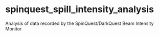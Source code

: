 # spinquest_spill_intensity_analysis
Analysis of data recorded by the SpinQuest/DarkQuest Beam Intensity Monitor 
